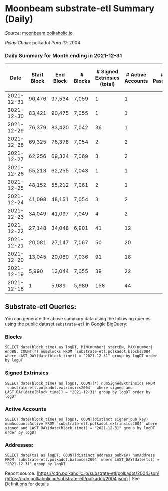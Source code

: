 # Moonbeam substrate-etl Summary (Daily)

_Source_: [moonbeam.polkaholic.io](https://moonbeam.polkaholic.io)

*Relay Chain*: polkadot
*Para ID*: 2004



### Daily Summary for Month ending in 2021-12-31


| Date | Start Block | End Block | # Blocks | # Signed Extrinsics (total) | # Active Accounts | # Passive | # New | # Addresses with Balances | # Events | # Transfers | # XCM Transfers In | # XCM Transfers Out |
| ---- | ----------- | --------- | -------- | --------------------------- | ----------------- | --------- | ----- | ------------------------- | -------- | ----------- | ------------------ | ------------------- |
| 2021-12-31 | 90,476 | 97,534 | 7,059  | 1 | 1 |  |  | 169 | 21,723 |   |   |   |
| 2021-12-30 | 83,421 | 90,475 | 7,055  | 1 | 1 |  |  |  | 21,715 |   |   |   |
| 2021-12-29 | 76,379 | 83,420 | 7,042  | 36 | 1 |  |  |  | 22,170 |   |   |   |
| 2021-12-28 | 69,325 | 76,378 | 7,054  | 2 | 2 |  |  |  | 21,713 |   |   |   |
| 2021-12-27 | 62,256 | 69,324 | 7,069  | 3 | 2 |  |  |  | 21,766 |   |   |   |
| 2021-12-26 | 55,213 | 62,255 | 7,043  | 1 | 1 |  |  |  | 21,540 |   |   |   |
| 2021-12-25 | 48,152 | 55,212 | 7,061  | 2 | 1 |  |  |  | 21,735 |   |   |   |
| 2021-12-24 | 41,098 | 48,151 | 7,054  | 3 | 2 |  |  |  | 21,723 |   |   |   |
| 2021-12-23 | 34,049 | 41,097 | 7,049  | 4 | 2 |  |  |  | 21,706 |   |   |   |
| 2021-12-22 | 27,148 | 34,048 | 6,901  | 41 | 12 |  |  |  | 21,480 | 1 ($32,074.30) |   |   |
| 2021-12-21 | 20,081 | 27,147 | 7,067  | 50 | 20 |  |  |  | 21,689 |   |   |   |
| 2021-12-20 | 13,045 | 20,080 | 7,036  | 91 | 18 |  |  |  | 21,799 |   |   |   |
| 2021-12-19 | 5,990 | 13,044 | 7,055  | 39 | 22 |  |  |  | 21,513 |   |   |   |
| 2021-12-18 | 1 | 5,989 | 5,989  | 158 | 44 |  |  |  | 18,989 | 80 ($814,763,788.92) |   |   |

## Substrate-etl Queries:
You can generate the above summary data using the following queries using the public dataset `substrate-etl` in Google BigQuery:


### Blocks
```
SELECT date(block_time) as logDT, MIN(number) startBN, MAX(number) endBN, COUNT(*) numBlocks FROM `substrate-etl.polkadot.blocks2004`  where LAST_DAY(date(block_time)) = "2021-12-31" group by logDT order by logDT
```


### Signed Extrinsics
```
SELECT date(block_time) as logDT, COUNT(*) numSignedExtrinsics FROM `substrate-etl.polkadot.extrinsics2004`  where signed and LAST_DAY(date(block_time)) = "2021-12-31" group by logDT order by logDT
```


### Active Accounts
```
SELECT date(block_time) as logDT, COUNT(distinct signer_pub_key) numAccountsActive FROM `substrate-etl.polkadot.extrinsics2004` where signed and LAST_DAY(date(block_time)) = "2021-12-31" group by logDT order by logDT
```


### Addresses:
```
SELECT date(ts) as logDT, COUNT(distinct address_pubkey) numAddress FROM `substrate-etl.polkadot.balances2004` where LAST_DAY(date(ts)) = "2021-12-31" group by logDT
```



Report source: [https://cdn.polkaholic.io/substrate-etl/polkadot/2004.json](https://cdn.polkaholic.io/substrate-etl/polkadot/2004.json) | See [Definitions](/DEFINITIONS.md) for details
